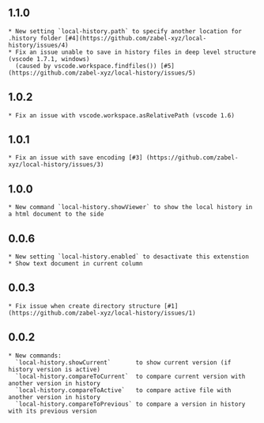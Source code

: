 ## 1.1.0
    * New setting `local-history.path` to specify another location for .history folder [#4](https://github.com/zabel-xyz/local-history/issues/4)
    * Fix an issue unable to save in history files in deep level structure (vscode 1.7.1, windows)
      (caused by vscode.workspace.findfiles()) [#5](https://github.com/zabel-xyz/local-history/issues/5)

## 1.0.2
    * Fix an issue with vscode.workspace.asRelativePath (vscode 1.6)

## 1.0.1
    * Fix an issue with save encoding [#3] (https://github.com/zabel-xyz/local-history/issues/3)

## 1.0.0
    * New command `local-history.showViewer` to show the local history in a html document to the side

## 0.0.6
    * New setting `local-history.enabled` to desactivate this extenstion
    * Show text document in current column

## 0.0.3
    * Fix issue when create directory structure [#1] (https://github.com/zabel-xyz/local-history/issues/1)

## 0.0.2
    * New commands:
      `local-history.showCurrent`       to show current version (if history version is active)
      `local-history.compareToCurrent`  to compare current version with another version in history
      `local-history.compareToActive`   to compare active file with another version in history
      `local-history.compareToPrevious` to compare a version in history with its previous version
